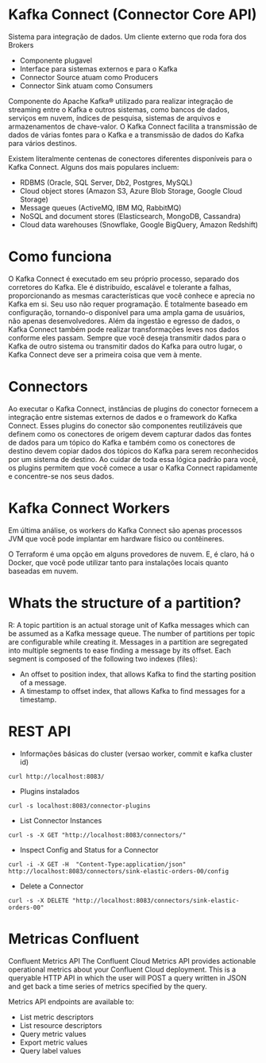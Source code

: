 # Kafka Connect (Connector Core API)

Sistema para integração de dados. Um cliente externo que roda fora dos Brokers
- Componente plugavel
- Interface para sistemas externos e para o Kafka
- Connector Source atuam como Producers
- Connector Sink atuam como Consumers

Componente do Apache Kafka® utilizado para realizar integração de streaming entre o Kafka e outros sistemas, como bancos de dados, serviços em nuvem, índices de pesquisa, sistemas de arquivos e armazenamentos de chave-valor.
O Kafka Connect facilita a transmissão de dados de várias fontes para o Kafka e a transmissão de dados do Kafka para vários destinos.

Existem literalmente centenas de conectores diferentes disponíveis para o Kafka Connect. Alguns dos mais populares incluem:
- RDBMS (Oracle, SQL Server, Db2, Postgres, MySQL)
- Cloud object stores (Amazon S3, Azure Blob Storage, Google Cloud Storage)
- Message queues (ActiveMQ, IBM MQ, RabbitMQ)
- NoSQL and document stores (Elasticsearch, MongoDB, Cassandra)
- Cloud data warehouses (Snowflake, Google BigQuery, Amazon Redshift)

# Como funciona

O Kafka Connect é executado em seu próprio processo, separado dos corretores do Kafka. Ele é distribuído, escalável e tolerante a falhas, proporcionando as mesmas características que você conhece e aprecia no Kafka em si.
Seu uso não requer programação. É totalmente baseado em configuração, tornando-o disponível para uma ampla gama de usuários, não apenas desenvolvedores. Além da ingestão e egresso de dados, o Kafka Connect também pode realizar transformações leves nos dados conforme eles passam.
Sempre que você deseja transmitir dados para o Kafka de outro sistema ou transmitir dados do Kafka para outro lugar, o Kafka Connect deve ser a primeira coisa que vem à mente.

# Connectors

Ao executar o Kafka Connect, instâncias de plugins do conector fornecem a integração entre sistemas externos de dados e o framework do Kafka Connect. Esses plugins do conector são componentes reutilizáveis que definem como os conectores de origem devem capturar dados das fontes de dados para um tópico do Kafka e também como os conectores de destino devem copiar dados dos tópicos do Kafka para serem reconhecidos por um sistema de destino. Ao cuidar de toda essa lógica padrão para você, os plugins permitem que você comece a usar o Kafka Connect rapidamente e concentre-se nos seus dados.

# Kafka Connect Workers
Em última análise, os workers do Kafka Connect são apenas processos JVM que você pode implantar em hardware físico ou contêineres.

O Terraform é uma opção em alguns provedores de nuvem.
E, é claro, há o Docker, que você pode utilizar tanto para instalações locais quanto baseadas em nuvem.

# Whats the structure of a partition?
R: A topic partition is an actual storage unit of Kafka messages which can be assumed as a Kafka message queue. The number of partitions per topic are configurable while creating it. Messages in a partition are segregated into multiple segments to ease finding a message by its offset.
  Each segment is composed of the following two indexes (files):
  - An offset to position index, that allows Kafka to find the starting position of a message.
  - A timestamp to offset index, that allows Kafka to find messages for a timestamp.

# REST API

- Informações básicas do cluster (versao worker, commit e kafka cluster id)
```shell
curl http://localhost:8083/
```

- Plugins instalados
```shell
curl -s localhost:8083/connector-plugins
```

- List Connector Instances
```shell
curl -s -X GET "http://localhost:8083/connectors/"
```

- Inspect Config and Status for a Connector
```shell
curl -i -X GET -H  "Content-Type:application/json" http://localhost:8083/connectors/sink-elastic-orders-00/config
```

- Delete a Connector
```shell
curl -s -X DELETE "http://localhost:8083/connectors/sink-elastic-orders-00"
```

# Metricas Confluent
Confluent Metrics API
The Confluent Cloud Metrics API provides actionable operational metrics about your Confluent Cloud deployment. This is a queryable HTTP API in which the user will POST a query written in JSON and get back a time series of metrics specified by the query.

Metrics API endpoints are available to:
- List metric descriptors
- List resource descriptors
- Query metric values
- Export metric values
- Query label values
